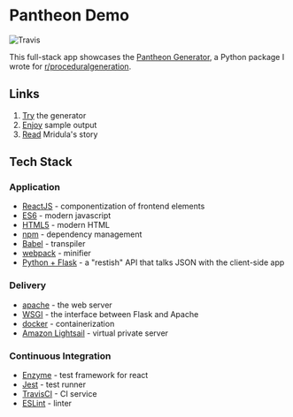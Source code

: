 # Pantheon Demo

![Travis](https://img.shields.io/travis/carawarner/pantheon-demo/master.svg)

This full-stack app showcases the [Pantheon Generator](https://github.com/carawarner/pantheon), a Python package I wrote for [r/proceduralgeneration](https://www.reddit.com/r/proceduralgeneration/comments/6lt82x/monthly_challenge_20_july_2017_procedural/).

## Links

1. [Try](pantheon.carawarner.com) the generator
1. [Enjoy](https://github.com/carawarner/pantheon/wiki/Example-Output) sample output
1. [Read](https://speakerdeck.com/carawarner/procedural-pantheon?slide=36) Mridula's story

## Tech Stack

### Application

- [ReactJS](/carawarner/pantheon-demo/wiki/React) - componentization of frontend elements
- [ES6](/carawarner/pantheon-demo/wiki/ES6) - modern javascript
- [HTML5](/carawarner/pantheon-demo/wiki/HTML5) - modern HTML
- [npm](/carawarner/pantheon-demo/wiki/npm) - dependency management
- [Babel](/carawarner/pantheon-demo/wiki/babel) - transpiler
- [webpack](/carawarner/pantheon-demo/wiki/webpack) - minifier
- [Python + Flask](/carawarner/pantheon-demo/wiki/Flask) - a "restish" API that talks JSON with the client-side app

### Delivery

- [apache](/carawarner/pantheon-demo/wiki/apache) - the web server
- [WSGI](/carawarner/pantheon-demo/wiki/wsgi) - the interface between Flask and Apache
- [docker](/carawarner/pantheon-demo/wiki/docker) - containerization
- [Amazon Lightsail](/carawarner/pantheon-demo/wiki/aws-lightsail) - virtual private server

### Continuous Integration

- [Enzyme](/carawarner/pantheon-demo/wiki/enzyme) - test framework for react
- [Jest](/carawarner/pantheon-demo/wiki/jest) - test runner
- [TravisCI](/carawarner/pantheon-demo/wiki/travisci) - CI service
- [ESLint](/carawarner/pantheon-demo/wiki/eslint) - linter
